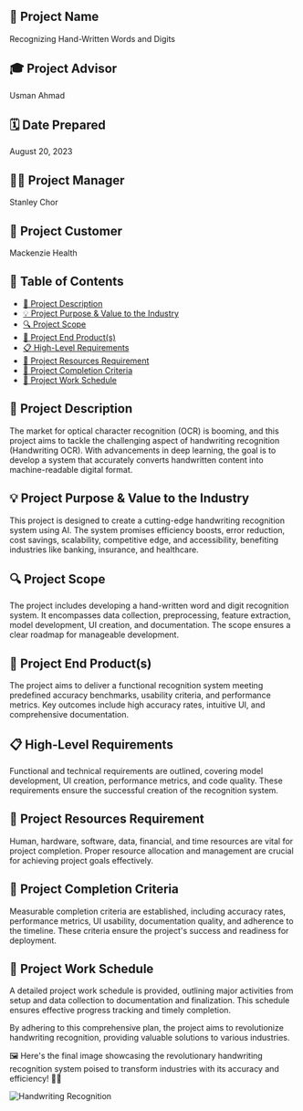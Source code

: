 ## 🌟 Project Name
Recognizing Hand-Written Words and Digits

## 🎓 Project Advisor
Usman Ahmad

## 🗓️ Date Prepared
August 20, 2023

## 👨‍💼 Project Manager
Stanley Chor

## 🏥 Project Customer
Mackenzie Health

## 📑 Table of Contents
- [📝 Project Description](#project-description)
- [💡 Project Purpose & Value to the Industry](#project-purpose--value-to-the-industry)
- [🔍 Project Scope](#project-scope)
- [🎯 Project End Product(s)](#project-end-products)
- [📋 High-Level Requirements](#high-level-requirements)
- [💼 Project Resources Requirement](#project-resources-requirement)
- [🏁 Project Completion Criteria](#project-completion-criteria)
- [📅 Project Work Schedule](#project-work-schedule)

## 📝 Project Description
The market for optical character recognition (OCR) is booming, and this project aims to tackle the challenging aspect of handwriting recognition (Handwriting OCR). With advancements in deep learning, the goal is to develop a system that accurately converts handwritten content into machine-readable digital format.

## 💡 Project Purpose & Value to the Industry
This project is designed to create a cutting-edge handwriting recognition system using AI. The system promises efficiency boosts, error reduction, cost savings, scalability, competitive edge, and accessibility, benefiting industries like banking, insurance, and healthcare.

## 🔍 Project Scope
The project includes developing a hand-written word and digit recognition system. It encompasses data collection, preprocessing, feature extraction, model development, UI creation, and documentation. The scope ensures a clear roadmap for manageable development.

## 🎯 Project End Product(s)
The project aims to deliver a functional recognition system meeting predefined accuracy benchmarks, usability criteria, and performance metrics. Key outcomes include high accuracy rates, intuitive UI, and comprehensive documentation.

## 📋 High-Level Requirements
Functional and technical requirements are outlined, covering model development, UI creation, performance metrics, and code quality. These requirements ensure the successful creation of the recognition system.

## 💼 Project Resources Requirement
Human, hardware, software, data, financial, and time resources are vital for project completion. Proper resource allocation and management are crucial for achieving project goals effectively.

## 🏁 Project Completion Criteria
Measurable completion criteria are established, including accuracy rates, performance metrics, UI usability, documentation quality, and adherence to the timeline. These criteria ensure the project's success and readiness for deployment.

## 📅 Project Work Schedule
A detailed project work schedule is provided, outlining major activities from setup and data collection to documentation and finalization. This schedule ensures effective progress tracking and timely completion.

By adhering to this comprehensive plan, the project aims to revolutionize handwriting recognition, providing valuable solutions to various industries.




🖼️ Here's the final image showcasing the revolutionary handwriting recognition system poised to transform industries with its accuracy and efficiency! 🚀🌟

![Handwriting Recognition]()

